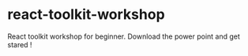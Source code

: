 # react-toolkit-workshop

React toolkit workshop for beginner.
Download the power point and get stared !
